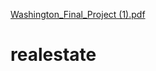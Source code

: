 [Washington_Final_Project (1).pdf](https://github.com/Adila-spec/realestate/files/6344253/Washington_Final_Project.1.pdf)
# realestate

